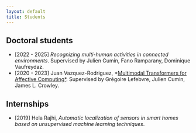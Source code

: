 ```yaml
---
layout: default
title: Students
---
```


## Doctoral students

- [2022 - 2025] *Recognizing multi-human activities in connected environments*. Supervised by Julien Cumin, Fano Ramparany, Dominique Vaufreydaz.
- [2020 - 2023] Juan Vazquez-Rodriguez, *[Multimodal Transformers for Affective Computing*](https://www.theses.fr/s247605#). Supervised by Grégoire Lefebvre, Julien Cumin, James L. Crowley.



## Internships

- [2019] Hela Rajhi, *Automatic localization of sensors in smart homes based on unsupervised machine learning techniques*.



